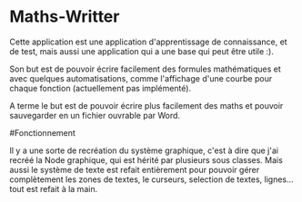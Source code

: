 # Maths-Writter
Cette application est une application d'apprentissage de connaissance, et de test, mais aussi une application qui a une base qui peut être utile :).

Son but est de pouvoir écrire facilement des formules mathématiques et avec quelques automatisations, comme l'affichage d'une courbe pour chaque fonction (actuellement pas implémenté).

A terme le but est de pouvoir écrire plus facilement des maths et pouvoir sauvegarder en un fichier ouvrable par Word.

#Fonctionnement

Il y a une sorte de recréation du système graphique, c'est à dire que j'ai recréé la Node graphique, qui est hérité par plusieurs sous classes.
Mais aussi le système de texte est refait entièrement pour pouvoir gérer complètement les zones de textes, le curseurs, selection de textes, lignes... tout est refait à la main.
